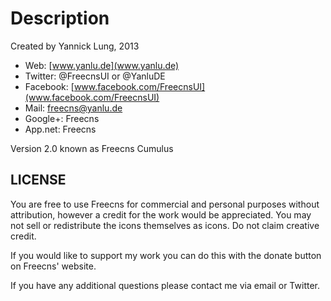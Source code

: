 Description
===========

Created by Yannick Lung, 2013

* Web: [www.yanlu.de](www.yanlu.de)
* Twitter: @FreecnsUI or @YanluDE
* Facebook: [www.facebook.com/FreecnsUI](www.facebook.com/FreecnsUI)
* Mail: [freecns@yanlu.de](mailto:freecns@yanlu.de)
* Google+: Freecns
* App.net: Freecns

Version 2.0 known as Freecns Cumulus

LICENSE
-------

You are free to use Freecns for commercial and personal purposes without
attribution, however a credit for the work would be appreciated. You may not
sell or redistribute the icons themselves as icons. Do not claim creative
credit.

If you would like to support my work you can do this with the donate button on
Freecns' website.

If you have any additional questions please contact me via email or Twitter.
